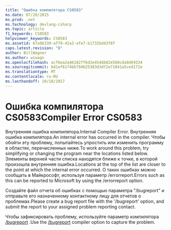 ```yaml
---
title: "Ошибка компилятора CS0583"
ms.date: 07/20/2015
ms.prod: .net
ms.technology: devlang-csharp
ms.topic: article
f1_keywords: CS0583
helpviewer_keywords: CS0583
ms.assetid: 67a9b339-af79-42a3-afe7-b1732bd43f8f
caps.latest.revision: "8"
author: BillWagner
ms.author: wiwagn
ms.openlocfilehash: acf6ea2a46182ff6d2e4546b82e5b0cda8d69334
ms.sourcegitcommit: bd1ef61f4bb794b25383d3d72e71041a5ced172e
ms.translationtype: MT
ms.contentlocale: ru-RU
ms.lasthandoff: 10/18/2017
---
```

# <a name="compiler-error-cs0583"></a><span data-ttu-id="4ffe5-102">Ошибка компилятора CS0583</span><span class="sxs-lookup"><span data-stu-id="4ffe5-102">Compiler Error CS0583</span></span>
<span data-ttu-id="4ffe5-103">Внутренняя ошибка компилятора.</span><span class="sxs-lookup"><span data-stu-id="4ffe5-103">Internal Compiler Error.</span></span> <span data-ttu-id="4ffe5-104">Внутренняя ошибка компилятора.</span><span class="sxs-lookup"><span data-stu-id="4ffe5-104">An internal error has occurred in the compiler.</span></span> <span data-ttu-id="4ffe5-105">Чтобы обойти эту проблему, попытайтесь упростить или изменить программу в областях, перечисленных ниже.</span><span class="sxs-lookup"><span data-stu-id="4ffe5-105">To work around this problem, try simplifying or changing the program near the locations listed below.</span></span> <span data-ttu-id="4ffe5-106">Элементы верхней части списка находятся ближе к точке, в которой произошла внутренняя ошибка.</span><span class="sxs-lookup"><span data-stu-id="4ffe5-106">Locations at the top of the list are closer to the point at which the internal error occurred.</span></span> <span data-ttu-id="4ffe5-107">О таких ошибках можно сообщать в Майкрософт, используя параметр /errorreport.</span><span class="sxs-lookup"><span data-stu-id="4ffe5-107">Errors such as this can be reported to Microsoft by using the /errorreport option.</span></span>  
  
 <span data-ttu-id="4ffe5-108">Создайте файл отчета об ошибках с помощью параметра "/bugreport" и отправьте его назначенному контактному лицу для отчетов о проблемах.</span><span class="sxs-lookup"><span data-stu-id="4ffe5-108">Please create a bug report file with the '/bugreport' option, and submit the report to your assigned problem reporting contact.</span></span>  
  
 <span data-ttu-id="4ffe5-109">Чтобы зафиксировать проблему, используйте параметр компилятора [/bugreport](../../csharp/language-reference/compiler-options/bugreport-compiler-option.md) .</span><span class="sxs-lookup"><span data-stu-id="4ffe5-109">Use the [/bugreport](../../csharp/language-reference/compiler-options/bugreport-compiler-option.md) compiler option to capture the problem.</span></span>
